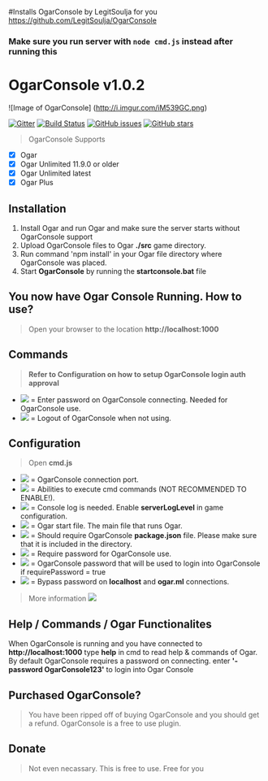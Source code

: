 #Installs OgarConsole by LegitSoulja for you
https://github.com/LegitSoulja/OgarConsole


### Make sure you run server with `node cmd.js` instead after running this



# OgarConsole v1.0.2
![Image of OgarConsole] (http://i.imgur.com/iM539GC.png)

[![Gitter](https://badges.gitter.im/LegitSoulja/OgarConsole.svg)](https://gitter.im/LegitSoulja/OgarConsole?utm_source=badge&utm_medium=badge&utm_campaign=pr-badge&utm_content=body_badge) [![Build Status](https://travis-ci.org/LegitSoulja/OgarConsole.svg?branch=master)](https://travis-ci.org/LegitSoulja/OgarConsole) [![GitHub issues](https://img.shields.io/github/issues/LegitSoulja/OgarConsole.svg)](https://github.com/LegitSoulja/OgarConsole/issues) [![GitHub stars](https://img.shields.io/github/stars/LegitSoulja/OgarConsole.svg)](https://github.com/LegitSoulja/OgarConsole/stargazers)

> OgarConsole Supports
- [x] Ogar
- [x] Ogar Unlimited 11.9.0 or older
- [x] Ogar Unlimited latest
- [x] Ogar Plus

## Installation
1. Install Ogar and run Ogar and make sure the server starts without OgarConsole support
2. Upload OgarConsole files to Ogar **./src** game directory.
3. Run command 'npm install' in your Ogar file directory where OgarConsole was placed.
4. Start **OgarConsole** by running the **startconsole.bat** file

## You now have Ogar Console Running. How to use?
> Open your browser to the location **http://localhost:1000**

## Commands
> **Refer to Configuration on how to setup OgarConsole login auth approval**
- [![](https://img.shields.io/badge/command-%20--password%20[password]-green.svg?style=flat-square)](https://github.com/LegitSoulja/OgarConsole) = Enter password on OgarConsole connecting. Needed for OgarConsole use.
- [![](https://img.shields.io/badge/command-%20--logout-green.svg?style=flat-square)](https://github.com/LegitSoulja/OgarConsole) = Logout of OgarConsole when not using.

## Configuration
> Open **cmd.js**

- [![](https://img.shields.io/badge/config-%20this.serverPort-green.svg?style=flat-square)](https://github.com/LegitSoulja/OgarConsole) = OgarConsole connection port.
- [![](https://img.shields.io/badge/config-%20this.advanced-green.svg?style=flat-square)](https://github.com/LegitSoulja/OgarConsole) = Abilities to execute cmd commands (NOT RECOMMENDED TO ENABLE!).
- [![](https://img.shields.io/badge/config-%20this.log-green.svg?style=flat-square)](https://github.com/LegitSoulja/OgarConsole) = Console log is needed. Enable **serverLogLevel** in game configuration.
- [![](https://img.shields.io/badge/config-%20this.ogar-green.svg?style=flat-square)](https://github.com/LegitSoulja/OgarConsole) = Ogar start file. The main file that runs Ogar.
- [![](https://img.shields.io/badge/config-%20this.json-green.svg?style=flat-square)](https://github.com/LegitSoulja/OgarConsole) = Should require OgarConsole **package.json** file. Please make sure that it is included in the directory.
- [![](https://img.shields.io/badge/config-%20this.requirePassword-green.svg?style=flat-square)](https://github.com/LegitSoulja/OgarConsole) = Require password for OgarConsole use.
- [![](https://img.shields.io/badge/config-%20this.consolePassword-green.svg?style=flat-square)](https://github.com/LegitSoulja/OgarConsole) = OgarConsole password that will be used to login into OgarConsole if requirePassword = true
- [![](https://img.shields.io/badge/config-%20this.allowOriginPasswordBypass-green.svg?style=flat-square)](https://github.com/LegitSoulja/OgarConsole) = Bypass password on **localhost** and **ogar.ml** connections.

> More information [![](https://img.shields.io/badge/faq-link-green.svg?style=flat-square)](https://github.com/LegitSoulja/OgarConsole/issues/7#issuecomment-216086983)

## Help / Commands / Ogar Functionalites
When OgarConsole is running and you have connected to **http://localhost:1000** type **help** in cmd to read help & commands of Ogar. By default OgarConsole requires a password on connecting. enter **'-password OgarConsole123'** to login into Ogar Console

## Purchased OgarConsole?
> You have been ripped off of buying OgarConsole and you should get a refund. OgarConsole is a free to use plugin.

## Donate
> Not even necassary. This is free to use. Free for you
